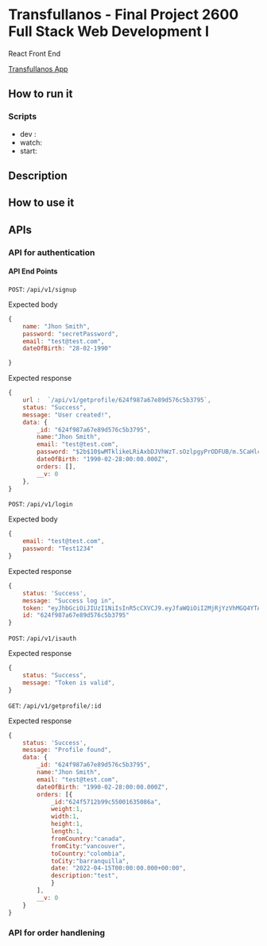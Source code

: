 # Transfullanos - Final Project 2600 Full Stack Web Development I
React Front End

[Transfullanos App](https://transfullanos.herokuapp.com/)

## How to run it

### Scripts

- dev :
- watch: 
- start: 

## Description

## How to use it

## APIs

### API for authentication 

#### API End Points

`POST`: `/api/v1/signup`

Expected body 

```js
{
    name: "Jhon Smith",
    password: "secretPassword",
    email: "test@test.com",
    dateOfBirth: "28-02-1990"

}
```

Expected response

```js
{
    url :  `/api/v1/getprofile/624f987a67e89d576c5b3795`,
    status: "Success",
    message: "User created!",
    data: {
        _id: "624f987a67e89d576c5b3795",
        name:"Jhon Smith",
        email: "test@test.com",
        password: "$2b$10$wMTklikeLRiAxbDJVhWzT.sOzlpgyPrODFUB/m.5CaHlcK57JBLkS",
        dateOfBirth: "1990-02-28:00:00.000Z",
        orders: [],
        __v: 0
    },
}
```

`POST`: `/api/v1/login`

Expected body 

```js
{
    email: "test@test.com",
    password: "Test1234"
}
```

Expected response

```js
{
    status: 'Success',
    message: "Success log in",
    token: "eyJhbGciOiJIUzI1NiIsInR5cCXVCJ9.eyJfaWQiOiI2MjRjYzVhMGQ4YTASDASsadSADSAsadmEiLCJpYXQiOjE2NDkzNzQwODIsImV4cCI6MTY0OTM3NDY4Mn0.22KGBXn3GRnQwiZrf_8u_ay9P9cTCQQpbVwjjpyI_co",
    id: "624f987a67e89d576c5b3795"
}
```

`POST`: `/api/v1/isauth`

Expected response

```js
{
    status: "Success",
    message: "Token is valid",
}
```

`GET`: `/api/v1/getprofile/:id`

Expected response

```js
{
    status: 'Success',
    message: "Profile found",
    data: {
        _id: "624f987a67e89d576c5b3795",
        name:"Jhon Smith",
        email: "test@test.com",
        dateOfBirth: "1990-02-28:00:00.000Z",
        orders: [{
            _id:"624f5712b99c55001635086a",
            weight:1,
            width:1,
            height:1,
            length:1,
            fromCountry:"canada",
            fromCity:"vancouver",
            toCountry:"colombia",
            toCity:"barranquilla",
            date: "2022-04-15T00:00:00.000+00:00",
            description:"test",
            }
        ],
        __v: 0
    }
}
```
### API for order handlening 

